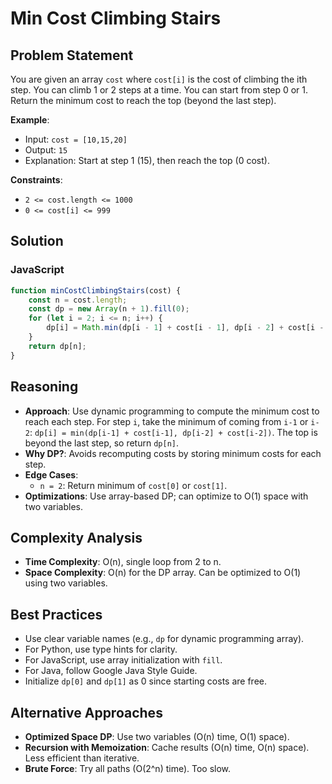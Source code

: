 # Min Cost Climbing Stairs

## Problem Statement
You are given an array `cost` where `cost[i]` is the cost of climbing the ith step. You can climb 1 or 2 steps at a time. You can start from step 0 or 1. Return the minimum cost to reach the top (beyond the last step).

**Example**:
- Input: `cost = [10,15,20]`
- Output: `15`
- Explanation: Start at step 1 (15), then reach the top (0 cost).

**Constraints**:
- `2 <= cost.length <= 1000`
- `0 <= cost[i] <= 999`

## Solution

### JavaScript
```javascript
function minCostClimbingStairs(cost) {
    const n = cost.length;
    const dp = new Array(n + 1).fill(0);
    for (let i = 2; i <= n; i++) {
        dp[i] = Math.min(dp[i - 1] + cost[i - 1], dp[i - 2] + cost[i - 2]);
    }
    return dp[n];
}
```

## Reasoning
- **Approach**: Use dynamic programming to compute the minimum cost to reach each step. For step `i`, take the minimum of coming from `i-1` or `i-2`: `dp[i] = min(dp[i-1] + cost[i-1], dp[i-2] + cost[i-2])`. The top is beyond the last step, so return `dp[n]`.
- **Why DP?**: Avoids recomputing costs by storing minimum costs for each step.
- **Edge Cases**:
  - `n = 2`: Return minimum of `cost[0]` or `cost[1]`.
- **Optimizations**: Use array-based DP; can optimize to O(1) space with two variables.

## Complexity Analysis
- **Time Complexity**: O(n), single loop from 2 to n.
- **Space Complexity**: O(n) for the DP array. Can be optimized to O(1) using two variables.

## Best Practices
- Use clear variable names (e.g., `dp` for dynamic programming array).
- For Python, use type hints for clarity.
- For JavaScript, use array initialization with `fill`.
- For Java, follow Google Java Style Guide.
- Initialize `dp[0]` and `dp[1]` as 0 since starting costs are free.

## Alternative Approaches
- **Optimized Space DP**: Use two variables (O(n) time, O(1) space).
- **Recursion with Memoization**: Cache results (O(n) time, O(n) space). Less efficient than iterative.
- **Brute Force**: Try all paths (O(2^n) time). Too slow.